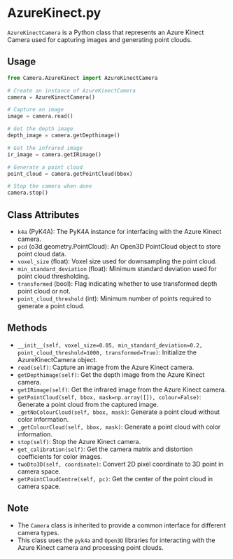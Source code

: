 # AzureKinect.py

`AzureKinectCamera` is a Python class that represents an Azure Kinect Camera used for capturing images and generating point clouds.

## Usage

```python
from Camera.AzureKinect import AzureKinectCamera

# Create an instance of AzureKinectCamera
camera = AzureKinectCamera()

# Capture an image
image = camera.read()

# Get the depth image
depth_image = camera.getDepthimage()

# Get the infrared image
ir_image = camera.getIRimage()

# Generate a point cloud
point_cloud = camera.getPointCloud(bbox)

# Stop the camera when done
camera.stop()
```

## Class Attributes

- `k4a` (PyK4A): The PyK4A instance for interfacing with the Azure Kinect camera.
- `pcd` (o3d.geometry.PointCloud): An Open3D PointCloud object to store point cloud data.
- `voxel_size` (float): Voxel size used for downsampling the point cloud.
- `min_standard_deviation` (float): Minimum standard deviation used for point cloud thresholding.
- `transformed` (bool): Flag indicating whether to use transformed depth point cloud or not.
- `point_cloud_threshold` (int): Minimum number of points required to generate a point cloud.

## Methods

- `__init__(self, voxel_size=0.05, min_standard_deviation=0.2, point_cloud_threshold=1000, transformed=True)`: Initialize the AzureKinectCamera object.
- `read(self)`: Capture an image from the Azure Kinect camera.
- `getDepthimage(self)`: Get the depth image from the Azure Kinect camera.
- `getIRimage(self)`: Get the infrared image from the Azure Kinect camera.
- `getPointCloud(self, bbox, mask=np.array([]), colour=False)`: Generate a point cloud from the captured image.
- `_getNoColourCloud(self, bbox, mask)`: Generate a point cloud without color information.
- `_getColourCloud(self, bbox, mask)`: Generate a point cloud with color information.
- `stop(self)`: Stop the Azure Kinect camera.
- `get_calibration(self)`: Get the camera matrix and distortion coefficients for color images.
- `twoDto3D(self, coordinate)`: Convert 2D pixel coordinate to 3D point in camera space.
- `getPointCloudCentre(self, pc)`: Get the center of the point cloud in camera space.

## Note

- The `Camera` class is inherited to provide a common interface for different camera types.
- This class uses the `pyk4a` and `Open3D` libraries for interacting with the Azure Kinect camera and processing point clouds.
